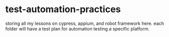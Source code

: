 # test-automation-practices
storing all my lessons on cypress, appium, and robot framework here.  each folder will have a test plan for automation testing a specific platform.

